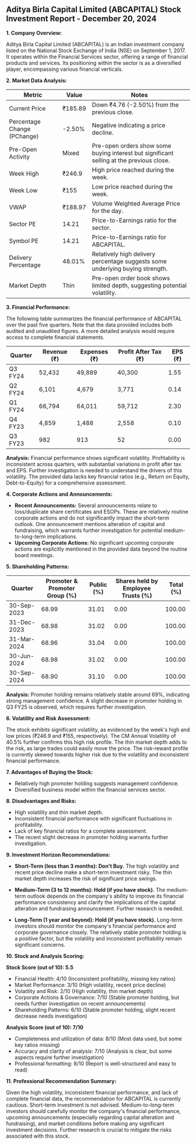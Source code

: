 ## Aditya Birla Capital Limited (ABCAPITAL) Stock Investment Report - December 20, 2024

**1. Company Overview:**

Aditya Birla Capital Limited (ABCAPITAL) is an Indian investment company listed on the National Stock Exchange of India (NSE) on September 1, 2017.  It operates within the Financial Services sector, offering a range of financial products and services.  Its positioning within the sector is as a diversified player, encompassing various financial verticals.


**2. Market Data Analysis:**

| Metric                     | Value          | Notes                                                              |
|-----------------------------|-----------------|----------------------------------------------------------------------|
| Current Price               | ₹185.89         | Down ₹4.76 (-2.50%) from the previous close.                         |
| Percentage Change (PChange) | -2.50%          | Negative indicating a price decline.                                  |
| Pre-Open Activity          | Mixed           | Pre-open orders show some buying interest but significant selling at the previous close. |
| Week High                    | ₹246.9          | High price reached during the week.                                   |
| Week Low                     | ₹155            | Low price reached during the week.                                    |
| VWAP                        | ₹188.97         | Volume Weighted Average Price for the day.                           |
| Sector PE                   | 14.21           | Price-to-Earnings ratio for the sector.                              |
| Symbol PE                   | 14.21           | Price-to-Earnings ratio for ABCAPITAL.                              |
| Delivery Percentage         | 48.01%          | Relatively high delivery percentage suggests some underlying buying strength. |
| Market Depth                | Thin            |  Pre-open order book shows limited depth, suggesting potential volatility. |


**3. Financial Performance:**

The following table summarizes the financial performance of ABCAPITAL over the past five quarters.  Note that the data provided includes both audited and unaudited figures.  A more detailed analysis would require access to complete financial statements.

| Quarter      | Revenue (₹) | Expenses (₹) | Profit After Tax (₹) | EPS (₹) |
|--------------|-------------|-------------|-----------------------|---------|
| Q3 FY24      | 52,432      | 49,889      | 40,300                 | 1.55    |
| Q2 FY24      | 6,101       | 4,679       | 3,771                  | 0.14    |
| Q1 FY24      | 66,794      | 64,011      | 59,712                 | 2.30    |
| Q4 FY23      | 4,859       | 1,488       | 2,558                  | 0.10    |
| Q3 FY23      | 982         | 913         | 52                     | 0.00    |


**Analysis:**  Financial performance shows significant volatility.  Profitability is inconsistent across quarters, with substantial variations in profit after tax and EPS.  Further investigation is needed to understand the drivers of this volatility.  The provided data lacks key financial ratios (e.g., Return on Equity, Debt-to-Equity) for a comprehensive assessment.


**4. Corporate Actions and Announcements:**

* **Recent Announcements:** Several announcements relate to loss/duplicate share certificates and ESOPs. These are relatively routine corporate actions and do not significantly impact the short-term outlook.  One announcement mentions alteration of capital and fundraising, which warrants further investigation for potential medium-to-long-term implications.
* **Upcoming Corporate Actions:** No significant upcoming corporate actions are explicitly mentioned in the provided data beyond the routine board meetings.


**5. Shareholding Patterns:**

| Quarter      | Promoter & Promoter Group (%) | Public (%) | Shares held by Employee Trusts (%) | Total (%) |
|--------------|-----------------------------|------------|---------------------------------|-----------|
| 30-Sep-2023  | 68.99                        | 31.01      | 0.00                           | 100.00    |
| 31-Dec-2023  | 68.98                        | 31.02      | 0.00                           | 100.00    |
| 31-Mar-2024  | 68.96                        | 31.04      | 0.00                           | 100.00    |
| 30-Jun-2024  | 68.98                        | 31.02      | 0.00                           | 100.00    |
| 30-Sep-2024  | 68.90                        | 31.10      | 0.00                           | 100.00    |

**Analysis:** Promoter holding remains relatively stable around 69%, indicating strong management confidence.  A slight decrease in promoter holding in Q3 FY25 is observed, which requires further investigation.


**6. Volatility and Risk Assessment:**

The stock exhibits significant volatility, as evidenced by the week's high and low prices (₹246.9 and ₹155, respectively). The CM Annual Volatility of 40.5% further confirms this high risk profile.  The thin market depth adds to the risk, as large trades could easily move the price.  The risk-reward profile is currently skewed towards higher risk due to the volatility and inconsistent financial performance.


**7. Advantages of Buying the Stock:**

* Relatively high promoter holding suggests management confidence.
* Diversified business model within the financial services sector.


**8. Disadvantages and Risks:**

* High volatility and thin market depth.
* Inconsistent financial performance with significant fluctuations in profitability.
* Lack of key financial ratios for a complete assessment.
* The recent slight decrease in promoter holding warrants further investigation.


**9. Investment Horizon Recommendations:**

* **Short-Term (less than 3 months): Don't Buy.** The high volatility and recent price decline make a short-term investment risky.  The thin market depth increases the risk of significant price swings.

* **Medium-Term (3 to 12 months): Hold (if you have stock).**  The medium-term outlook depends on the company's ability to improve its financial performance consistency and clarify the implications of the capital alteration and fundraising announcement.  Further research is needed.

* **Long-Term (1 year and beyond): Hold (if you have stock).**  Long-term investors should monitor the company's financial performance and corporate governance closely.  The relatively stable promoter holding is a positive factor, but the volatility and inconsistent profitability remain significant concerns.


**10. Stock and Analysis Scoring:**

**Stock Score (out of 10): 5.5**

* Financial Health: 4/10 (Inconsistent profitability, missing key ratios)
* Market Performance: 3/10 (High volatility, recent price decline)
* Volatility and Risk: 2/10 (High volatility, thin market depth)
* Corporate Actions & Governance: 7/10 (Stable promoter holding, but needs further investigation on recent announcements)
* Shareholding Patterns: 6/10 (Stable promoter holding, slight recent decrease needs investigation)

**Analysis Score (out of 10): 7/10**

* Completeness and utilization of data: 8/10 (Most data used, but some key ratios missing)
* Accuracy and clarity of analysis: 7/10 (Analysis is clear, but some aspects require further investigation)
* Professional formatting: 8/10 (Report is well-structured and easy to read)


**11. Professional Recommendation Summary:**

Given the high volatility, inconsistent financial performance, and lack of complete financial data, the recommendation for ABCAPITAL is currently cautious.  Short-term investment is not advised.  Medium-to-long-term investors should carefully monitor the company's financial performance, upcoming announcements (especially regarding capital alteration and fundraising), and market conditions before making any significant investment decisions.  Further research is crucial to mitigate the risks associated with this stock.
